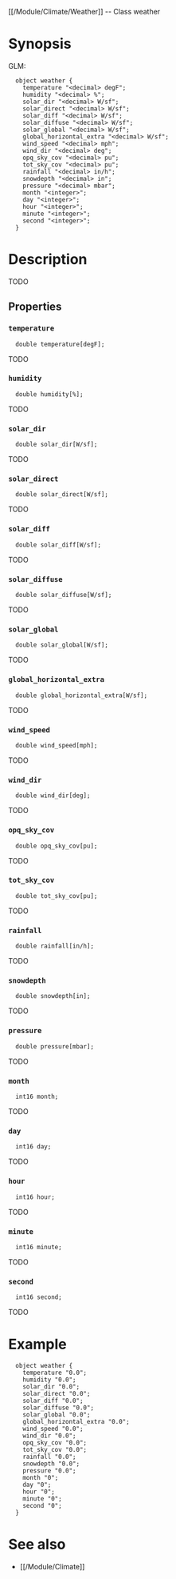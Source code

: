 [[/Module/Climate/Weather]] -- Class weather

# Synopsis

GLM:

~~~
  object weather {
    temperature "<decimal> degF";
    humidity "<decimal> %";
    solar_dir "<decimal> W/sf";
    solar_direct "<decimal> W/sf";
    solar_diff "<decimal> W/sf";
    solar_diffuse "<decimal> W/sf";
    solar_global "<decimal> W/sf";
    global_horizontal_extra "<decimal> W/sf";
    wind_speed "<decimal> mph";
    wind_dir "<decimal> deg";
    opq_sky_cov "<decimal> pu";
    tot_sky_cov "<decimal> pu";
    rainfall "<decimal> in/h";
    snowdepth "<decimal> in";
    pressure "<decimal> mbar";
    month "<integer>";
    day "<integer>";
    hour "<integer>";
    minute "<integer>";
    second "<integer>";
  }
~~~

# Description

TODO

## Properties

### `temperature`

~~~
  double temperature[degF];
~~~

TODO

### `humidity`

~~~
  double humidity[%];
~~~

TODO

### `solar_dir`

~~~
  double solar_dir[W/sf];
~~~

TODO

### `solar_direct`

~~~
  double solar_direct[W/sf];
~~~

TODO

### `solar_diff`

~~~
  double solar_diff[W/sf];
~~~

TODO

### `solar_diffuse`

~~~
  double solar_diffuse[W/sf];
~~~

TODO

### `solar_global`

~~~
  double solar_global[W/sf];
~~~

TODO

### `global_horizontal_extra`

~~~
  double global_horizontal_extra[W/sf];
~~~

TODO

### `wind_speed`

~~~
  double wind_speed[mph];
~~~

TODO

### `wind_dir`

~~~
  double wind_dir[deg];
~~~

TODO

### `opq_sky_cov`

~~~
  double opq_sky_cov[pu];
~~~

TODO

### `tot_sky_cov`

~~~
  double tot_sky_cov[pu];
~~~

TODO

### `rainfall`

~~~
  double rainfall[in/h];
~~~

TODO

### `snowdepth`

~~~
  double snowdepth[in];
~~~

TODO

### `pressure`

~~~
  double pressure[mbar];
~~~

TODO

### `month`

~~~
  int16 month;
~~~

TODO

### `day`

~~~
  int16 day;
~~~

TODO

### `hour`

~~~
  int16 hour;
~~~

TODO

### `minute`

~~~
  int16 minute;
~~~

TODO

### `second`

~~~
  int16 second;
~~~

TODO

# Example

~~~
  object weather {
    temperature "0.0";
    humidity "0.0";
    solar_dir "0.0";
    solar_direct "0.0";
    solar_diff "0.0";
    solar_diffuse "0.0";
    solar_global "0.0";
    global_horizontal_extra "0.0";
    wind_speed "0.0";
    wind_dir "0.0";
    opq_sky_cov "0.0";
    tot_sky_cov "0.0";
    rainfall "0.0";
    snowdepth "0.0";
    pressure "0.0";
    month "0";
    day "0";
    hour "0";
    minute "0";
    second "0";
  }
~~~

# See also

* [[/Module/Climate]]

